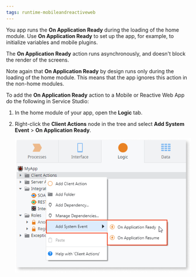 ```yaml
---
tags: runtime-mobileandreactiveweb
---
```


You app runs the **On Application Ready** during the loading of the home module. Use **On Application Ready** to set up the app, for example, to initialize variables and mobile plugins.

The **On Application Ready** action runs asynchronously, and doesn't block the render of the screens.

Note again that **On Application Ready** by design runs only during the loading of the home module. This means that the app ignores this action in the non-home modules.

To add the **On Application Ready** action to a Mobile or Reactive Web App do the following in Service Studio:

1. In the home module of your app, open the **Logic** tab.

1. Right-click the **Client Actions** node in the tree and select **Add System Event** > **On Application Ready**.

    ![Systems Event in the context menu](images/ss-add-system-event-reactive.png)
